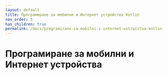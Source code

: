 ```yaml
---
layout: default
title: Програмиране за мобилни и Интернет устройства Kotlin
nav_order: 5
has_children: true
permalink: /docs/programirane-za-mobilni-i-internet-ustroistva-kotlin
---
```


# Програмиране за мобилни и Интернет устройства

